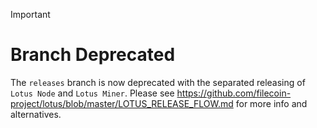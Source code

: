 > [!IMPORTANT]
> # Branch Deprecated
> The `releases` branch is now deprecated with the separated releasing of `Lotus Node` and `Lotus Miner`. Please see https://github.com/filecoin-project/lotus/blob/master/LOTUS_RELEASE_FLOW.md for more info and alternatives.